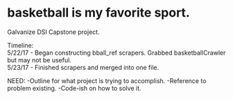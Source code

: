 # basketball is my favorite sport.
Galvanize DSI Capstone project.

Timeline: <br />
5/22/17 - Began constructing bball_ref scrapers. Grabbed basketballCrawler but may not be useful.<br />
5/23/17 - Finished scrapers and merged into one file.<br />

NEED:
-Outline for what project is trying to accomplish.
-Reference to problem existing.
-Code-ish on how to solve it.
